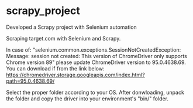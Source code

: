 # scrapy_project
Developed a Scrapy project with Selenium automation

Scraping target.com with Selenium and Scrapy.

In case of:
"selenium.common.exceptions.SessionNotCreatedException: Message: session not created: This version of ChromeDriver only supports Chrome version 89"
please update ChromeDriver version to 95.0.4638.69. You can download if from the link below:
https://chromedriver.storage.googleapis.com/index.html?path=95.0.4638.69/

Select the proper folder according to your OS. After donwloading, unpack the folder and copy the driver into your environment's "bin/" folder.

